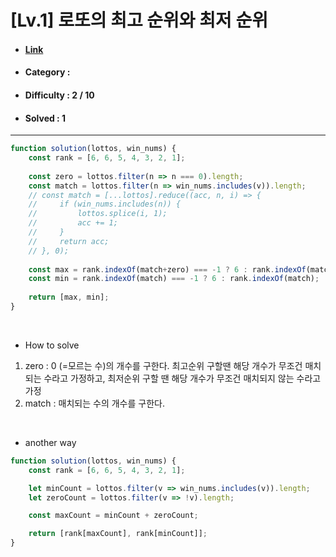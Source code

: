 # [Lv.1] 로또의 최고 순위와 최저 순위  
* #### [Link](https://school.programmers.co.kr/learn/courses/30/lessons/77484)
* #### Category : 
* #### Difficulty : 2 / 10  
* #### Solved : 1

<hr />

```js
function solution(lottos, win_nums) {
    const rank = [6, 6, 5, 4, 3, 2, 1];
    
    const zero = lottos.filter(n => n === 0).length;
    const match = lottos.filter(n => win_nums.includes(v)).length;
    // const match = [...lottos].reduce((acc, n, i) => {
    //     if (win_nums.includes(n)) {
    //         lottos.splice(i, 1);
    //         acc += 1;
    //     }
    //     return acc;
    // }, 0);
    
    const max = rank.indexOf(match+zero) === -1 ? 6 : rank.indexOf(match+zero);
    const min = rank.indexOf(match) === -1 ? 6 : rank.indexOf(match);
   
    return [max, min];
}
```

<br />

* How to solve
1. zero : 0 (=모르는 수)의 개수를 구한다. 
    최고순위 구할땐 해당 개수가 무조건 매치되는 수라고 가정하고, 
    최저순위 구할 땐 해당 개수가 무조건 매치되지 않는 수라고 가정
2. match : 매치되는 수의 개수를 구한다.

<br />

* another way
```js
function solution(lottos, win_nums) {
    const rank = [6, 6, 5, 4, 3, 2, 1];

    let minCount = lottos.filter(v => win_nums.includes(v)).length;
    let zeroCount = lottos.filter(v => !v).length;

    const maxCount = minCount + zeroCount;

    return [rank[maxCount], rank[minCount]];
}
```
